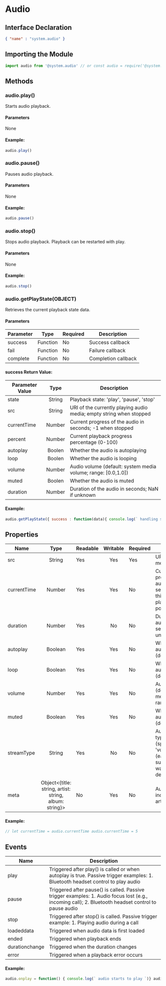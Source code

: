 <!-- 源地址: https://iot.mi.com/vela/quickapp/en/features/other/audio.html -->

# Audio

## Interface Declaration
```json
{ "name" : "system.audio" }
```

## Importing the Module
```javascript
import audio from '@system.audio' // or const audio = require('@system.audio')
```

## Methods

### audio.play()

Starts audio playback.

#### Parameters

None

#### Example:
```javascript
audio.play()
```

### audio.pause()

Pauses audio playback.

#### Parameters

None

#### Example:
```javascript
audio.pause()
```

### audio.stop()

Stops audio playback. Playback can be restarted with play.

#### Parameters

None

#### Example:
```javascript
audio.stop()
```

### audio.getPlayState(OBJECT)

Retrieves the current playback state data.

#### Parameters

Parameter | Type | Required | Description  
---|:---:|---|---  
success | Function | No | Success callback  
fail | Function | No | Failure callback  
complete | Function | No | Completion callback  
  
#### success Return Value:

Parameter Value | Type | Description  
---|:---:|---  
state | String | Playback state: 'play', 'pause', 'stop'  
src | String | URI of the currently playing audio media; empty string when stopped  
currentTime | Number | Current progress of the audio in seconds; -1 when stopped  
percent | Number | Current playback progress percentage (0-100)  
autoplay | Boolen | Whether the audio is autoplaying  
loop | Boolen | Whether the audio is looping  
volume | Number | Audio volume (default: system media volume; range: [0.0,1.0])  
muted | Boolen | Whether the audio is muted  
duration | Number | Duration of the audio in seconds; NaN if unknown  
  
#### Example:
```javascript
audio.getPlayState({ success : function(data){ console.log(` handling success: state: ${ data.state } ,src: ${ data.src } ,currentTime: ${ data.currentTime } ,autoplay: ${ data.autoplay } ,loop: ${ data.loop } ,volume: ${ data.volume } ,muted: ${ data.muted } ,notificationVisible: ${ data.notificationVisible } `)} , fail : function(data , code){ console.log('handling fail, code=' \+ code)} })
```

## Properties

Name | Type | Readable | Writable | Required | Description  
---|:---:|---|:---:|---|---  
src | String | Yes | Yes | Yes | URI of the audio media to play  
currentTime | Number | Yes | Yes | No | Current progress of the audio in seconds; setting this adjusts playback position  
duration | Number | Yes | No | No | Duration of the audio in seconds; NaN if unknown  
autoplay | Boolean | Yes | Yes | No | Whether the audio autoplays (default: false)  
loop | Boolean | Yes | Yes | No | Whether the audio loops (default: false)  
volume | Number | Yes | Yes | No | Audio volume (default: system media volume; range: [0.0,1.0])  
muted | Boolean | Yes | Yes | No | Whether the audio is muted (default: false)  
streamType | String | Yes | No | No | Audio stream type: 'music' (speaker) or 'voicecall' (earpiece; not supported on watches/bands); default: 'music'  
meta | Object<{title: string, artist: string, album: string}> | No | Yes | No | Audio metadata including title, artist, and album  
  
#### Example:
```javascript
// let currentTime = audio.currentTime audio.currentTime = 5
```

## Events

Name | Description  
---|---  
play | Triggered after play() is called or when autoplay is true. Passive trigger examples: 1. Bluetooth headset control to play audio  
pause | Triggered after pause() is called. Passive trigger examples: 1. Audio focus lost (e.g., incoming call); 2. Bluetooth headset control to pause audio  
stop | Triggered after stop() is called. Passive trigger example: 1. Playing audio during a call  
loadeddata | Triggered when audio data is first loaded  
ended | Triggered when playback ends  
durationchange | Triggered when the duration changes  
error | Triggered when a playback error occurs  
  
#### Example:
```javascript
audio.onplay = function() { console.log(` audio starts to play `)} audio.onplay = null
```
